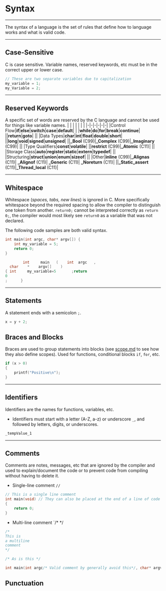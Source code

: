 # Syntax
---
The syntax of a language is the set of rules that define how to language works and what is valid code.

---

## Case-Sensitive
C is case sensitive. Variable names, reserved keywords, etc must be in the correct upper or lower case.
```c
// These are two separate variables due to capitalization
my_variable = 1; 
my_Variable = 2; 
```

---

## Reserved Keywords
A specific set of words are reserved by the C language and cannot be used for things like variable names.
| | | | | | |
|-|-|-|-|-|-|
|Control Flow|**if**|**else**|**switch**|**case**|**default**|
|            |**while**|**do**|**for**|**break**|**continue**|
||**return**|**goto**|
||
|Data Types|**char**|**int**|**float**|**double**|**short**|
||**long**|**void**|**signed**|**unsigned**|
||**_Bool** (C99)|**_Complex** (C99)|**_Imaginary** (C99)|
||
|Type Qualifiers|**const**|**volatile**|
||**restrict** (C99)|**_Atomic** (C11)|
||
|Storage Class|**auto**|**register**|**static**|**extern**|**typedef**|
||
|Structuring|**struct**|**union**|**enum**|**sizeof**|
||
|Other|**inline** (C99)|**_Alignas** (C11)| **_Alignof** (C11)| **_Generic** (C11)| **_Noreturn** (C11)|
||**_Static_assert** (C11)|**_Thread_local** (C11)|

---

## Whitespace
Whitespace (*spaces, tabs, new lines*) is ignored in C. More specifically whitespace beyond the required spacing to allow the compiler to distinguish one token from another. `return0;` cannot be interpreted correctly as `return 0;`, the compiler would most likely see `return0` as a variable that was not declared.

The following code samples are both valid syntax.
```c
int main(int argc, char* argv[]) {
    int my_variable = 5;
    return 0;
}
```
```c
        int     main   (    int  argc   ,
  char    *    argv[]    )
{ int     my_variable=5       ;return 
0
;      }
```

---

## Statements
A statement ends with a semicolon `;`. 
```c
x = y + 2;
```

## Braces and Blocks
Braces are used to group statements into blocks (see [scope.md](./scope.md) to see how they also define scopes). Used for functions, conditional blocks `if`, `for`, etc.
```c
if (x > 0)
{
    printf("Positive\n");
}
```

---

## Identifiers
Identifiers are the names for functions, variables, etc.
- Identifiers must start with a letter (A-Z, a-z) or underscore `_`, and followed by letters, digits, or underscores.
```c
_tempValue_1
```

---

## Comments
Comments are notes, messages, etc that are ignored by the compiler and used to explain/document the code or to prevent code from compiling without having to delete it.
- Single-line comment `//`
```c
// This is a single line comment
int main(void) // They can also be placed at the end of a line of code
{
    return 0;
}
```
- Multi-line comment `/* */
```c
/*
This is 
a multiline 
comment
*/

/* As is this */

int main(int argc/* Valid comment by generally avoid this*/, char* argv[]) { return 0; }
```

## Punctuation
